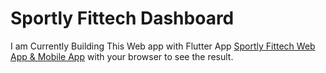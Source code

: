 # Sportly Fittech Dashboard

I am Currently Building This Web app with Flutter App [Sportly Fittech Web App & Mobile App](https://ui8.net/dhuhacreative/products/sportly---fittech-app-ui-kit) with your browser to see the result.
